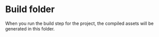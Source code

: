 Build folder
===================================

When you run the build step for the project, the compiled assets will be generated in this folder.
